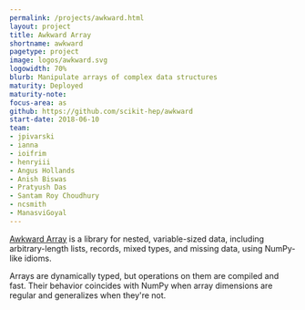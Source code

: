 ```yaml
---
permalink: /projects/awkward.html
layout: project
title: Awkward Array
shortname: awkward
pagetype: project
image: logos/awkward.svg
logowidth: 70%
blurb: Manipulate arrays of complex data structures
maturity: Deployed
maturity-note:
focus-area: as
github: https://github.com/scikit-hep/awkward
start-date: 2018-06-10
team:
- jpivarski
- ianna
- ioifrim
- henryiii
- Angus Hollands
- Anish Biswas
- Pratyush Das
- Santam Roy Choudhury
- ncsmith
- ManasviGoyal
---
```


[Awkward Array](https://github.com/scikit-hep/awkward) is a library for nested, variable-sized data, including arbitrary-length lists, records, mixed types, and missing data, using NumPy-like idioms.

Arrays are dynamically typed, but operations on them are compiled and fast. Their behavior coincides with NumPy when array dimensions are regular and generalizes when they're not.
